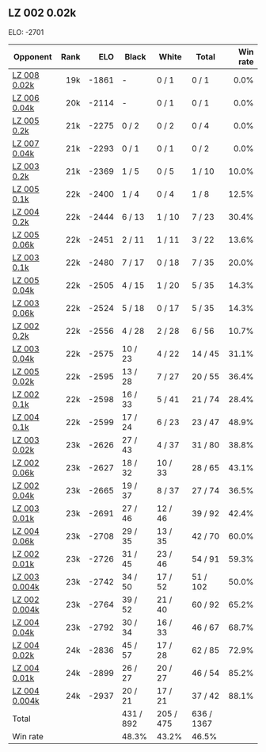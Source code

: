 ## LZ 002 0.02k ##

ELO: -2701

Opponent | Rank | ELO | Black | White | Total | Win rate
---------|-----:|----:|-------|-------|-------|-------:
[LZ 008 0.02k](LZ%20008%200.02k.md) | 19k | -1861 | - | 0 / 1 | 0 / 1 | 0.0%
[LZ 006 0.04k](LZ%20006%200.04k.md) | 20k | -2114 | - | 0 / 1 | 0 / 1 | 0.0%
[LZ 005 0.2k](LZ%20005%200.2k.md) | 21k | -2275 | 0 / 2 | 0 / 2 | 0 / 4 | 0.0%
[LZ 007 0.04k](LZ%20007%200.04k.md) | 21k | -2293 | 0 / 1 | 0 / 1 | 0 / 2 | 0.0%
[LZ 003 0.2k](LZ%20003%200.2k.md) | 21k | -2369 | 1 / 5 | 0 / 5 | 1 / 10 | 10.0%
[LZ 005 0.1k](LZ%20005%200.1k.md) | 22k | -2400 | 1 / 4 | 0 / 4 | 1 / 8 | 12.5%
[LZ 004 0.2k](LZ%20004%200.2k.md) | 22k | -2444 | 6 / 13 | 1 / 10 | 7 / 23 | 30.4%
[LZ 005 0.06k](LZ%20005%200.06k.md) | 22k | -2451 | 2 / 11 | 1 / 11 | 3 / 22 | 13.6%
[LZ 003 0.1k](LZ%20003%200.1k.md) | 22k | -2480 | 7 / 17 | 0 / 18 | 7 / 35 | 20.0%
[LZ 005 0.04k](LZ%20005%200.04k.md) | 22k | -2505 | 4 / 15 | 1 / 20 | 5 / 35 | 14.3%
[LZ 003 0.06k](LZ%20003%200.06k.md) | 22k | -2524 | 5 / 18 | 0 / 17 | 5 / 35 | 14.3%
[LZ 002 0.2k](LZ%20002%200.2k.md) | 22k | -2556 | 4 / 28 | 2 / 28 | 6 / 56 | 10.7%
[LZ 003 0.04k](LZ%20003%200.04k.md) | 22k | -2575 | 10 / 23 | 4 / 22 | 14 / 45 | 31.1%
[LZ 005 0.02k](LZ%20005%200.02k.md) | 22k | -2595 | 13 / 28 | 7 / 27 | 20 / 55 | 36.4%
[LZ 002 0.1k](LZ%20002%200.1k.md) | 22k | -2598 | 16 / 33 | 5 / 41 | 21 / 74 | 28.4%
[LZ 004 0.1k](LZ%20004%200.1k.md) | 22k | -2599 | 17 / 24 | 6 / 23 | 23 / 47 | 48.9%
[LZ 003 0.02k](LZ%20003%200.02k.md) | 23k | -2626 | 27 / 43 | 4 / 37 | 31 / 80 | 38.8%
[LZ 002 0.06k](LZ%20002%200.06k.md) | 23k | -2627 | 18 / 32 | 10 / 33 | 28 / 65 | 43.1%
[LZ 002 0.04k](LZ%20002%200.04k.md) | 23k | -2665 | 19 / 37 | 8 / 37 | 27 / 74 | 36.5%
[LZ 003 0.01k](LZ%20003%200.01k.md) | 23k | -2691 | 27 / 46 | 12 / 46 | 39 / 92 | 42.4%
[LZ 004 0.06k](LZ%20004%200.06k.md) | 23k | -2708 | 29 / 35 | 13 / 35 | 42 / 70 | 60.0%
[LZ 002 0.01k](LZ%20002%200.01k.md) | 23k | -2726 | 31 / 45 | 23 / 46 | 54 / 91 | 59.3%
[LZ 003 0.004k](LZ%20003%200.004k.md) | 23k | -2742 | 34 / 50 | 17 / 52 | 51 / 102 | 50.0%
[LZ 002 0.004k](LZ%20002%200.004k.md) | 23k | -2764 | 39 / 52 | 21 / 40 | 60 / 92 | 65.2%
[LZ 004 0.04k](LZ%20004%200.04k.md) | 23k | -2792 | 30 / 34 | 16 / 33 | 46 / 67 | 68.7%
[LZ 004 0.02k](LZ%20004%200.02k.md) | 24k | -2836 | 45 / 57 | 17 / 28 | 62 / 85 | 72.9%
[LZ 004 0.01k](LZ%20004%200.01k.md) | 24k | -2899 | 26 / 27 | 20 / 27 | 46 / 54 | 85.2%
[LZ 004 0.004k](LZ%20004%200.004k.md) | 24k | -2937 | 20 / 21 | 17 / 21 | 37 / 42 | 88.1%
Total | | | 431 / 892 | 205 / 475 | 636 / 1367 | 
Win rate| | | 48.3% | 43.2% | 46.5% | 

